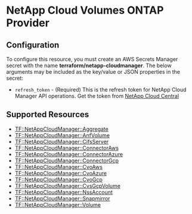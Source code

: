 # NetApp Cloud Volumes ONTAP Provider

## Configuration

To configure this resource, you must create an AWS Secrets Manager secret with the name **terraform/netapp-cloudmanager**. The below arguments may be included as the key/value or JSON properties in the secret:

* `refresh_token` - (Required) This is the refresh token for NetApp Cloud Manager API operations. Get the token from [NetApp Cloud Central](https://services.cloud.netapp.com/refresh-token)


## Supported Resources

* [TF::NetAppCloudManager::Aggregate](../resources/netapp-cloudmanager/TF-NetAppCloudManager-Aggregate/docs/README.md)
* [TF::NetAppCloudManager::AnfVolume](../resources/netapp-cloudmanager/TF-NetAppCloudManager-AnfVolume/docs/README.md)
* [TF::NetAppCloudManager::CifsServer](../resources/netapp-cloudmanager/TF-NetAppCloudManager-CifsServer/docs/README.md)
* [TF::NetAppCloudManager::ConnectorAws](../resources/netapp-cloudmanager/TF-NetAppCloudManager-ConnectorAws/docs/README.md)
* [TF::NetAppCloudManager::ConnectorAzure](../resources/netapp-cloudmanager/TF-NetAppCloudManager-ConnectorAzure/docs/README.md)
* [TF::NetAppCloudManager::ConnectorGcp](../resources/netapp-cloudmanager/TF-NetAppCloudManager-ConnectorGcp/docs/README.md)
* [TF::NetAppCloudManager::CvoAws](../resources/netapp-cloudmanager/TF-NetAppCloudManager-CvoAws/docs/README.md)
* [TF::NetAppCloudManager::CvoAzure](../resources/netapp-cloudmanager/TF-NetAppCloudManager-CvoAzure/docs/README.md)
* [TF::NetAppCloudManager::CvoGcp](../resources/netapp-cloudmanager/TF-NetAppCloudManager-CvoGcp/docs/README.md)
* [TF::NetAppCloudManager::CvsGcpVolume](../resources/netapp-cloudmanager/TF-NetAppCloudManager-CvsGcpVolume/docs/README.md)
* [TF::NetAppCloudManager::NssAccount](../resources/netapp-cloudmanager/TF-NetAppCloudManager-NssAccount/docs/README.md)
* [TF::NetAppCloudManager::Snapmirror](../resources/netapp-cloudmanager/TF-NetAppCloudManager-Snapmirror/docs/README.md)
* [TF::NetAppCloudManager::Volume](../resources/netapp-cloudmanager/TF-NetAppCloudManager-Volume/docs/README.md)